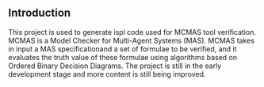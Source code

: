 ## Introduction
This project is used to generate ispl code used for MCMAS tool verification. MCMAS is a Model Checker for Multi-Agent Systems (MAS). MCMAS takes in input a MAS specificationand a set of formulae to be verified, and it evaluates the truth value of these formulae using algorithms based on Ordered Binary Decision Diagrams.
The project is still in the early development stage and more content is still being improved.